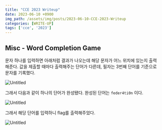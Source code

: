 ```yaml
---
title: "CCE 2023 Writeup"
date: 2023-06-10 +0900
img_path: /assets/img/posts/2023-06-10-CCE-2023-Writeup
categories: [WRITE-UP]
tags: ['cce', '2023']
---
```

## Misc - Word Completion Game

문자 하나를 입력하면 아래처럼 결과가 나오는데 해당 문자가 어느 위치에 있는지 출력해준다. 값을 제출할 때마다 출력해주는 단어가 다른데, 필자는 3번째 단어를 기준으로 문자를 기록했다.

![Untitled](Untitled.png)

그래서 다음과 같이 하나의 단어가 완성됐다. 완성된 단어는 `feder4ti0n` 이다.

![Untitled](Untitled%201.png)

그래서 해당 단어를 입력하니 flag를 출력해주었다.

![Untitled](Untitled%202.png)